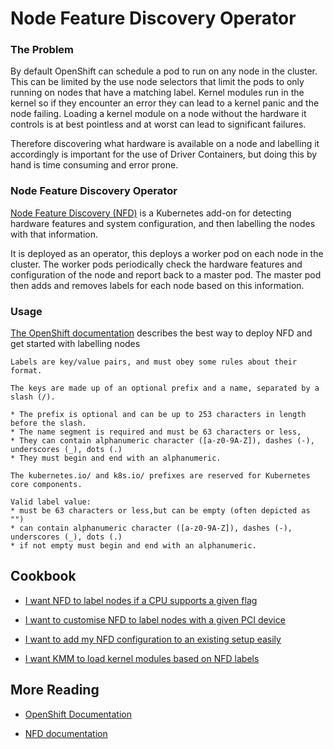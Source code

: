 # Node Feature Discovery Operator

### The Problem

By default OpenShift can schedule a pod to run on any node in the cluster. This can be limited by the use node selectors that limit the pods to only running on nodes that have a matching label. Kernel modules run in the kernel so if they encounter an error they can lead to a kernel panic and the node failing. Loading a kernel module on a node without the hardware it controls is at best pointless and at worst can lead to significant failures.

Therefore discovering what hardware is available on a node and labelling it accordingly is important for the use of Driver Containers, but doing this by hand is time consuming and error prone.

### Node Feature Discovery Operator


[Node Feature Discovery (NFD)](https://github.com/kubernetes-sigs/node-feature-discovery) is a Kubernetes add-on for detecting hardware features and system configuration, and then labelling the nodes with that information.

It is deployed as an operator, this deploys a worker pod on each node in the cluster. The worker pods periodically check the hardware features and configuration of the node and report back to a master pod. The master pod then adds and removes labels for each node based on this information.


### Usage

[The OpenShift documentation](https://docs.openshift.com/container-platform/4.13/hardware_enablement/psap-node-feature-discovery-operator.html) describes the best way to deploy NFD and get started with labelling nodes

```
Labels are key/value pairs, and must obey some rules about their format.

The keys are made up of an optional prefix and a name, separated by a slash (/).

* The prefix is optional and can be up to 253 characters in length before the slash.
* The name segment is required and must be 63 characters or less,
* They can contain alphanumeric character ([a-z0-9A-Z]), dashes (-), underscores (_), dots (.)
* They must begin and end with an alphanumeric.

The kubernetes.io/ and k8s.io/ prefixes are reserved for Kubernetes core components.

Valid label value:
* must be 63 characters or less,but can be empty (often depicted as "")
* can contain alphanumeric character ([a-z0-9A-Z]), dashes (-), underscores (_), dots (.)
* if not empty must begin and end with an alphanumeric.
```


## Cookbook

* [I want NFD to label nodes if a CPU supports a given flag](cpu_flags.md)

* [I want to customise NFD to label nodes with a given PCI device](pci_devices.md)

* [I want to add my NFD configuration to an existing setup easily](custom_rules.md)

* [I want KMM to load kernel modules based on NFD labels](kmm.md)

## More Reading
* [OpenShift Documentation](https://docs.openshift.com/container-platform/4.13/hardware_enablement/psap-node-feature-discovery-operator.html)

* [NFD documentation](https://kubernetes-sigs.github.io/node-feature-discovery/v0.13/get-started/index.html)
